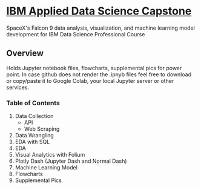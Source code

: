 # [IBM Applied Data Science Capstone](https://www.coursera.org/professional-certificates/ibm-data-science)

SpaceX's Falcon 9 data analysis, visualization, and machine learning model development for IBM Data Science Professional Course

## Overview

Holds Jupyter notebook files, flowcharts, supplemental pics for power point. In case github does not render the .ipnyb files feel free to download or copy/paste it to Google Colab, your local Jupyter server or other services.

### Table of Contents
1. Data Collection
   - API
   - Web Scraping
2. Data Wrangling
3. EDA with SQL
4. EDA
5. Visual Analytics with Folium
6. Plotly Dash (Jupyter Dash and Normal Dash)
7. Machine Learning Model
8. Flowcharts
9. Supplemental Pics
